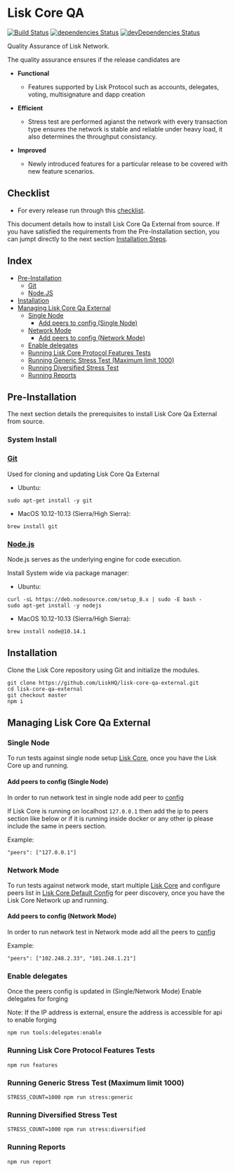 # Lisk Core QA
[![Build Status](https://jenkins.lisk.io/job/lisk-core-qa-external/job/master/2/badge/icon)](https://jenkins.lisk.io/job/lisk-core-qa-external/job/master/)
[![dependencies Status](https://david-dm.org/LiskHQ/lisk-core-qa-external/status.svg)](https://david-dm.org/LiskHQ/lisk-core-qa-external)
[![devDependencies Status](https://david-dm.org/LiskHQ/lisk-core-qa-external/dev-status.svg)](https://david-dm.org/LiskHQ/lisk-core-qa-external?type=dev)

Quality Assurance of Lisk Network.

The quality assurance ensures if the release candidates are

- **Functional**

  - Features supported by Lisk Protocol such as accounts, delegates, voting, multisignature and dapp creation

- **Efficient**

  - Stress test are performed agianst the network with every transaction type ensures the network is stable and reliable under heavy load, it also determines the throughput consistancy.

- **Improved**

  - Newly introduced features for a particular release to be covered with new feature scenarios.

## Checklist
* For every release run through this [checklist](docs/qa_round_template.md).

This document details how to install Lisk Core Qa External from source.
If you have satisfied the requirements from the Pre-Installation section, you can jumpt directly to the next section [Installation Steps](#installation).

## Index

* [Pre-Installation](#pre-installation)
  * [Git](#git)
  * [Node.JS](#nodejs)
* [Installation](#installation)
* [Managing Lisk Core Qa External](#Managing-Lisk-Core-Qa-External)
  * [Single Node](#Single-Node)
    * [Add peers to config (Single Node)](#Add-peers-to-config-(Single-Node))
  * [Network Mode](#Network-Mode)
    * [Add peers to config (Network Mode)](#Add-peers-to-config-(Network-Mode))
  * [Enable delegates](#Enable-delegates)
  * [Running Lisk Core Protocol Features Tests](#Running-Lisk-Core-Protocol-Features-Tests)
  * [Running Generic Stress Test (Maximum limit 1000)](#Running-Generic-Stress-Test-(Maximum-limit-1000))
  * [Running Diversified Stress Test](#Running-Diversified-Stress-Test)
  * [Running Reports](#Running-Reports)

## Pre-Installation

The next section details the prerequisites to install Lisk Core Qa External from source.

### System Install

### [Git](https://github.com/git/git)

Used for cloning and updating Lisk Core Qa External

* Ubuntu:

```
sudo apt-get install -y git
```

* MacOS 10.12-10.13 (Sierra/High Sierra):

```
brew install git
```

### [Node.js](https://nodejs.org/)

Node.js serves as the underlying engine for code execution.

Install System wide via package manager:

* Ubuntu:

```
curl -sL https://deb.nodesource.com/setup_8.x | sudo -E bash -
sudo apt-get install -y nodejs
```

* MacOS 10.12-10.13 (Sierra/High Sierra):

```
brew install node@10.14.1
```

## Installation

Clone the Lisk Core repository using Git and initialize the modules.

```
git clone https://github.com/LiskHQ/lisk-core-qa-external.git
cd lisk-core-qa-external
git checkout master
npm i
```

## Managing Lisk Core Qa External

### Single Node
To run tests against single node setup [Lisk Core](https://lisk.io/documentation/lisk-core/setup/source), once you have the Lisk Core up and running.

#### Add peers to config (Single Node)
In order to run network test in single node add peer to [config](fixtures/config.json)

If Lisk Core is running on localhost `127.0.0.1` then add the ip to peers section like below or if it is running inside docker or any other ip please include the same in peers section.

Example:
```
"peers": ["127.0.0.1"]
```

### Network Mode
To run tests against network mode, start multiple [Lisk Core](https://lisk.io/documentation/lisk-core/setup/source) and configure peers list in  [Lisk Core Default Config](https://github.com/LiskHQ/lisk/blob/e81cb2af687b2e3a4f3bd8e159d44c4750e42166/config/default/config.json#L62) for peer discovery, once you have the Lisk Core Network up and running.

#### Add peers to config (Network Mode)
In order to run network test in Network mode add all the peers to [config](fixtures/config.json)

Example:
```
"peers": ["102.248.2.33", "101.248.1.21"]
```

### Enable delegates
Once the peers config is updated in (Single/Network Mode) Enable delegates for forging

Note: If the IP address is external, ensure the address is accessible for api to enable forging
```
npm run tools:delegates:enable
```

### Running Lisk Core Protocol Features Tests
```
npm run features
```

### Running Generic Stress Test (Maximum limit 1000)
```
STRESS_COUNT=1000 npm run stress:generic
```

### Running Diversified Stress Test
```
STRESS_COUNT=1000 npm run stress:diversified
```

### Running Reports
```
npm run report
```
